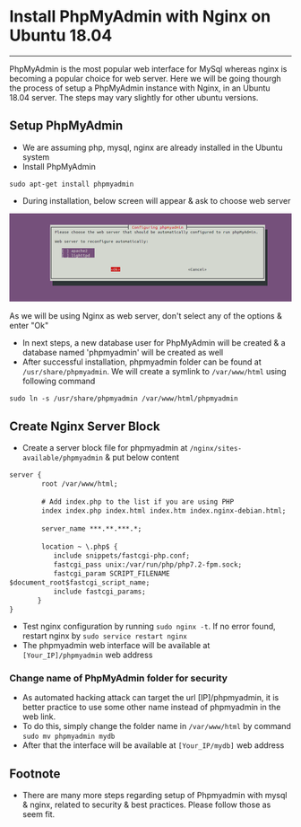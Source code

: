# Install PhpMyAdmin with Nginx on Ubuntu 18.04

---

PhpMyAdmin is the most popular web interface for MySql whereas nginx is becoming a popular choice for web server. Here we will be going thourgh the process of setup a PhpMyAdmin instance with Nginx, in an Ubuntu 18.04 server. The steps may vary slightly for other ubuntu versions.

## Setup PhpMyAdmin 
- We are assuming php, mysql, nginx are already installed in the Ubuntu system
- Install PhpMyAdmin
```
sudo apt-get install phpmyadmin
```
- During installation, below screen will appear & ask to choose web server
<img src="images/phpmyadmin_web_server_prompt.png" alt="hi" class="inline"/>

As we will be using Nginx as web server, don't select any of the options & enter "Ok"
- In next steps, a new database user for PhpMyAdmin will be created & a database named 'phpmyadmin' will be created as well
- After successful installation, phpmyadmin folder can be found at `/usr/share/phpmyadmin`. We will create a symlink to `/var/www/html` using following command
```
sudo ln -s /usr/share/phpmyadmin /var/www/html/phpmyadmin
```

## Create Nginx Server Block
- Create a server block file for phpmyadmin at `/nginx/sites-available/phpmyadmin` & put below content
```
server {
        root /var/www/html;

        # Add index.php to the list if you are using PHP
        index index.php index.html index.htm index.nginx-debian.html;

        server_name ***.**.***.*;

        location ~ \.php$ {
           include snippets/fastcgi-php.conf;
           fastcgi_pass unix:/var/run/php/php7.2-fpm.sock;
           fastcgi_param SCRIPT_FILENAME $document_root$fastcgi_script_name;
           include fastcgi_params;
       }
}
```
- Test nginx configuration by running `sudo nginx -t`. If no error found, restart nginx by `sudo service restart nginx`
- The phpmyadmin web interface will be available at `[Your_IP]/phpmyadmin` web address

### Change name of PhpMyAdmin folder for security
- As automated hacking attack can target the url [IP]/phpmyadmin, it is better practice to use some other name instead of phpmyadmin in the web link. 
- To do this, simply change the folder name in `/var/www/html` by command `sudo mv phpmyadmin mydb`
- After that the interface will be available at `[Your_IP/mydb]` web address

## Footnote
- There are many more steps regarding setup of Phpmyadmin with mysql & nginx, related to security & best practices. Please follow those as seem fit.